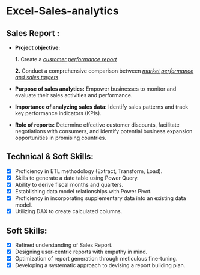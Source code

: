 # Excel-Sales-analytics

## Sales Report :


- **Project objective:** 

    **1.** Create a _[customer performance report](https://1drv.ms/x/c/3b158b6ea972a772/EV_8jvalM5BFutKmp0Wmj-4BvADxwA0NxdTdde1N0B0M8A?e=cA2HSY)_ 

    **2.** Conduct a comprehensive comparison between _[market performance and sales targets](https://1drv.ms/x/c/3b158b6ea972a772/EV_8jvalM5BFutKmp0Wmj-4BvADxwA0NxdTdde1N0B0M8A?e=cA2HSY)_

- **Purpose of sales analytics:** Empower businesses to monitor and evaluate their sales activities and performance.

- **Importance of analyzing sales data:** Identify sales patterns and track key performance indicators (KPIs).

- **Role of reports:** Determine effective customer discounts, facilitate negotiations with consumers, and identify potential business expansion opportunities in promising countries.

## Technical & Soft Skills:
- [x]	Proficiency in ETL methodology (Extract, Transform, Load).
- [x]	Skills to generate a date table using Power Query.
- [x]	Ability to derive fiscal months and quarters.
- [x]	Establishing data model relationships with Power Pivot.
- [x]	Proficiency in incorporating supplementary data into an existing data model.
- [x]	Utilizing DAX to create calculated columns.

## Soft Skills:
- [x]	Refined understanding of Sales  Report.
- [x]	Designing user-centric reports with empathy in mind.
- [x]	Optimization of report generation through meticulous fine-tuning.
- [x]	Developing a systematic approach to devising a report building plan.
